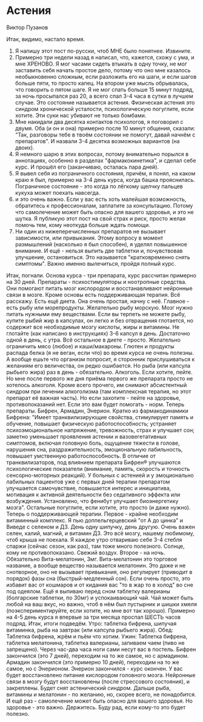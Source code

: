 # Астения

Виктор Пузанов

Итак, видимо, настало время. 
1. Я напишу этот пост по-русски, чтоб МНЕ было понятнее. Извините. 
2. Примерно три недели назад я написал, что, кажется, схожу с ума, и мне ХРЕНОВО. Я мог часами сидеть втыкать в одну точку, не мог заставить себя начать простое дело, потому что оно мне казалось необыкновенно сложным, если разложить его на шаги, и если шагов больше пяти, то просто капец. На втором уже мысль обрывалась, что говорить о пятом шаге. Я не мог спать больше 15 минут подряд, за ночь просыпался раз 20, а всего спал 3-4 часа в сутки в лучшем случае. Это состояние называется астения. Физическая астения это синдром хронической усталости, психологическую погуглите, если хотите. Эти суки нас убивают не только бомбами. 
3. Мне накидали два десятка контактов психологов, я поговорил с двумя. Оба (и он и она) примерно после 10 минут общения, сказали: "Так, разговоры тебе в твоём состоянии не помогут, давай начнём с препаратов". И назвали 3-4 десятка возможных вариантов (на двоих). 
4. Я немного шарю в этих вопросах, потому внимательно порылся в аннотациях, особенно в разделах "фармакокинетика", и сделал себе курс. И прошёл его (заканчиваю, осталась пара дней).
5. Я вывел себя из пограничного состояния, причём, я понял, на каком краю я был, примерно на 3-4 день курса, когда башка прояснилась. Пограничное состояние - это когда по лёгкому щелчку пальцев кукуха может поехать навсегда. 
6. и это очень важно. Если у вас есть хоть малейшая возможность, обратитесь к профессионалам, заплатите за консультацию. Потому что самолечение может быть опасно для вашего здоровья, и это не шутка. Я публикую этот пост на свой страх и риск, просто желая помочь тем, кому неоткуда больше ждать помощи. 
7. Ни один из нижеперечисленных препаратов не вызывает зависимости, или привыкания. Этому вопросу в момент размышлений (насколько я был способен), я уделял повышенное внимание. И ещё - нельзя выпить две таблетки и, почувствовав улучшение, остановиться. Это называется "кратковременно снять симптомы". Важно именно вылечиться, пройдя полный курс. 

Итак, погнали. 
Основа курса - три препарата, курс рассчитан примерно на 30 дней. Препараты - психостимуляторы и ноотропные средства. Они помогают питать мозг кислородом и восстанавливают нейронные связи в мозге. 
Кроме основы есть поддерживающая терапия. Всё расскажу. 
Есть ещё диета. Она очень простая, начну с неё. Главное - есть рыбу или морепродукты. Желательно рыбу морскую. Мозг нужно питать нужными ему веществами. Если вы терпеть не можете рыбу, купите рыбий жир в капсулах, он легко и без отвращения глотается, но содержит все необходимые мозгу кислоты, жиры и витамины. Не глотайте (как написано в инструкциях) 3-6 капсул в день. Достаточно одной в день, с утра. Всё остальное в диете - просто. Желательно ограничить мясо (любое) и каши/макароны. Глютен и продукты распада белка (я не веган, если что) во время курса не очень полезны. А вообще ешьте что организм попросит, я сторонник прислушиваться к желаниям его величества, он редко ошибается. Но рыба (или капсула рыбьего жира) раз в день - обязательно. 
Алкоголь. Если хотите, пейте. Но мне после первого же дня приёма первого же препарата просто не хотелось алкоголя. Кроме всего прочего, им снимают абсистентный синдром при лечении алкоголизма (там комплексная терапия, но этот препарат её важная часть). Но если захотите - пейте на здоровье, противопоказаний нет. Если это вам будет помогать - норм. 
Теперь препараты. Бифрен, Армадин, Энерион. Кратко из фармакодинамики Бифрена: 
"Имеет транквилизирующие свойства, стимулирует память и обучение, повышает физическую работоспособность; устраняет психоэмоциональное напряжение, тревожность, страх и улучшает сон; заметно уменьшает проявления астении и вазовегетативных симптомов, включая головную боль, ощущение тяжести в голове, нарушения сна, раздражительность, эмоциональную лабильность, повышает умственную работоспособность. В отличие от транквилизаторов, под влиянием препарата Бифрен® улучшаются психологические показатели (внимание, память, скорость и точность сенсорно-моторных реакций). У больных с астенией и у эмоционально лабильных пациентов уже с первых дней терапии препаратом улучшается самочувствие, повышается интерес и инициатива, мотивация к активной деятельности без седативного эффекта или возбуждения. Установлено, что фенибут улучшает биоэнергетику мозга".
Остальные погуглите, если хотите, это просто (и даже нужно).
Теперь о поддерживающей терапии. 
Первое - крайне необходим витаминный комплекс. Я пью доппельгерцевский "от А до цинка" и Виведе с селеном и Д3. День одну шипучку, день другую. Очень важен селен, калий, магний, и витамин Д3. Это всё мозгу, нашему любимому, чтоб крыша не поехала. Я каждое утро отвариваю себе 3-4 стебля спаржи (сейчас сезон, как раз), там тоже много полезного. Солнце, кому не противопоказано. Свежий воздух. 
Второе - на ночь. Обязательно Вита-мелатонин, 3мг. Вита-мелатонин это торговое название, а вообще вещество называется мелатонин. Это даже и не снотворное, оно не вызывает привыкания, оно регулирует (приводит в порядок) фазы сна (быстрый-медленный сон). Если очень просто, это избавит вас от кошмаров и от кидания вас "то в жар то в холод" во сне под одеялом. 
Ещё я выпиваю перед сном таблетку валерианы (болгарские таблетки, по 30мг) и успокаивающий чай. Чай может быть любой на ваш вкус, но важно, чтоб в нём был пустырник и шишки хмеля (поэкспериментируйте, если хотите, но мне вот так хорошо). Примерно на 4-5 день курса я впервые за три месяца проспал ШЕСТЬ часов подряд. 
Итак, итоги подведём. 
Утро: таблетка бифрена, шипучая витаминка, рыба на завтрак (или капсула рыбьего жира). 
Обед: Таблетка бифрена, жрём и пьём что хотим. 
Ужин: Таблетка бифрена, таблетка мелатонина, таблетка валерианы, запиваем чаем (пиво не запрещено). Через час-два часа ноги сами несут вас в постель. 
Бифрен закончился (это 7 дней), переходим на то же самое, но с армадином. 
Армадин закончился (это примерно 10 дней), переходим на то же самое, но с Энерионом. 
Энерион закончился - курс окончен. У вас будет восстановлено питание кислородом головного мозга. Нейронные связи в мозгу будут восстановлены (после стрессового состояния), и закреплены. Будет снят астенический синдром.
Дальше рыба, витамины и мелатонин - по желанию, но, скорее всего, не понадобится. 
И ещё раз - самолечение может быть опасно для вашего здоровья. Но здоровье - это важно. Держитесь. 
Буду рад, если кому-то это будет полезно.


